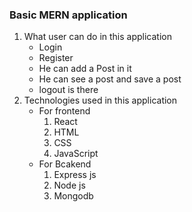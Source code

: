 <h3>Basic MERN application</h3>
<ol>
  <li>What user can do in this application
<ul>
  <li>Login</li>
  <li>Register</li>
  <li>He can add a Post in it</li>
  <li>He can see a post and save a post</li>
  <li>logout is there</li>
</ul>
  </li>
  <li>Technologies used in this application
  <ul>
    <li>
      For frontend
      <ol>
      <li>React</li>
      <li>HTML</li>
      <li>CSS</li>
      <li>JavaScript</li>
      </ol>
    </li>
    <li>
      For Bcakend
      <ol>
      <li>Express js</li>
      <li>Node js</li>
      <li>Mongodb</li>
      </ol>
    </li>
  </ul>
    
  </li>
</ol>
